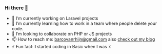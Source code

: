 ### Hi there 👋

- 🔭 I’m currently working on Laravel projects
- 🌱 I’m currently learning how to work in a team where people delete your code.
- 👯 I’m looking to collaborate on PHP or JS projects
- 📫 How to reach me: barcovanrhijn@gmail.com also [check out my blog](https://barcovanrhijn.github.io)
- ⚡ Fun fact: I started coding in Basic when I was 7.
